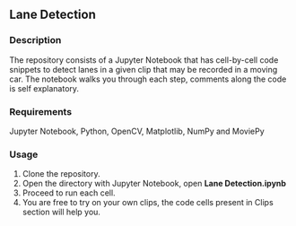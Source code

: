 ## Lane Detection

### Description
The repository consists of a Jupyter Notebook that has cell-by-cell code snippets to detect lanes in a given clip that may be recorded in a moving car. The notebook walks you through each step, comments along the code is self explanatory.  

### Requirements
Jupyter Notebook, Python, OpenCV, Matplotlib, NumPy and MoviePy

### Usage
1. Clone the repository. </br>
2. Open the directory with Jupyter Notebook, open **Lane Detection.ipynb** </br>
3. Proceed to run each cell. 
4. You are free to try on your own clips, the code cells present in Clips section will help you. 

 
